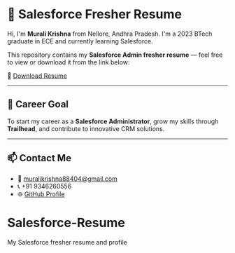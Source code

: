 # 📄 Salesforce Fresher Resume

Hi, I'm **Murali Krishna** from Nellore, Andhra Pradesh. I'm a 2023 BTech graduate in ECE and currently learning Salesforce.

This repository contains my **Salesforce Admin fresher resume** — feel free to view or download it from the link below:

🔗 [Download Resume](https://github.com/kummagiri-murali/Salesforce-Resume/raw/main/Salesforce_Fresher_Resume_Murali%20(1).docx)

---

## 🚀 Career Goal
To start my career as a **Salesforce Administrator**, grow my skills through **Trailhead**, and contribute to innovative CRM solutions.

---

## 📫 Contact Me
- 📧 muralikrishna88404@gmail.com  
- 📞 +91 9346260556  
- 🌐 [GitHub Profile](https://github.com/kummagiri-murali)
# Salesforce-Resume
My Salesforce fresher resume and profile

